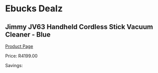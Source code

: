 
# Ebucks Dealz
## Jimmy JV63 Handheld Cordless Stick Vacuum Cleaner - Blue
[Product Page](https://www.ebucks.com/web/shop/productSelected.do?prodId=1069086989&catId=1158501813)

Price: R4199.00

Savings: 


	